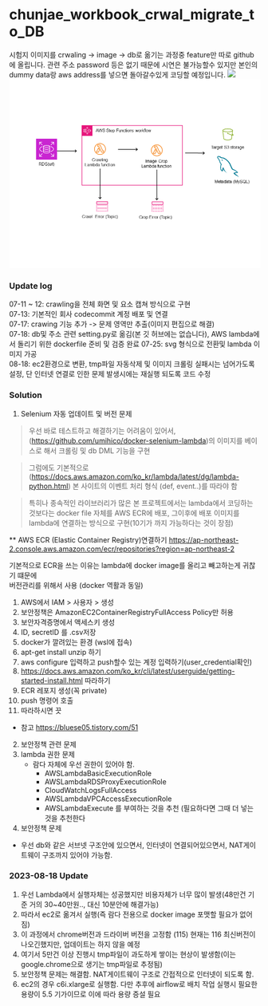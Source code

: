 

# chunjae_workbook_crwal_migrate_to_DB

시험지 이미지를 crwaling ->  image -> db로 옮기는 과정중 feature만 따로 github에 올립니다.
관련 주소 password 등은 없기 때문에 시연은 불가능할수 있지만 본인의 dummy data랑 aws address를 넣으면 돌아갈수있게 코딩할 예정입니다.
![](https://i.imgur.com/waxVImv.png)
![img](project1.png)

### Update log
07-11 ~ 12: crawling을 전체 화면 및 요소 캡쳐 방식으로 구현  
07-13: 기본적인 회사 codecommit 계정 배포 및 연결  
07-17: crawing 기능 추가 -> 문제 영역만 추출(이미지 편집으로 해결)  
07-18: db및 주소 관련 setting.py로 옮김(본 깃 허브에는 없습니다), AWS lambda에서 돌리기 위한 dockerfile 준비 및 검증 완료
07-25: svg 형식으로 전환및 lambda 이미지 가공  
08-18: ec2환경으로 변환, tmp파일 자동삭제 및 이미지 크롤링 실패시는 넘어가도록 설정, 단 인터넷 연결로 인한 문제 발생시에는 재실행 되도록 코드 수정
### Solution
1. Selenium 자동 업데이트 및 버전 문제
> 우선 바로 테스트하고 해결하기는 어려움이 있어서, (https://github.com/umihico/docker-selenium-lambda)의 이미지를 베이스로 해서 크롤링 및 db DML 기능을 구현  

> 그럼에도 기본적으로 (https://docs.aws.amazon.com/ko_kr/lambda/latest/dg/lambda-python.html) 본 사이트의 이벤트 처리 형식 (def, event..)를 따라야 함  

> 특히나 종속적인 라이브러리가 많은 본 프로젝트에서는 lambda에서 코딩하는 것보다는 docker file 자체를 AWS ECR에 배포, 그이후에 배포 이미지를 lambda에 연결하는 방식으로 구현(10기가 까지 가능하다는 것이 장점)

** AWS ECR (Elastic Container Registry)연결하기
https://ap-northeast-2.console.aws.amazon.com/ecr/repositories?region=ap-northeast-2

기본적으로 ECR을 쓰는 이유는 lambda에 docker image를 올리고 빼고하는게 귀찮기 떄문에  
버전관리를 위해서 사용 (docker 역활과 동일)

  1. AWS에서 IAM > 사용자 > 생성
  2. 보안정책은 AmazonEC2ContainerRegistryFullAccess Policy만 허용
  3. 보안자격증명에서 액세스키 생성
  4. ID, secretID 를  .csv저장
  5. docker가 깔려있는 환경 (wsl에 접속)
  6. apt-get install unzip 하기
  7. aws configure 입력하고 push할수 있는 계정 입력하기(user_credential확인)
  8. https://docs.aws.amazon.com/ko_kr/cli/latest/userguide/getting-started-install.html
  따라하기
  9. ECR 레포지 생성(꼭 private)
  10. push 명령어 호출
  11. 따라하시면 끗

  * 참고 https://bluese05.tistory.com/51

2. 보안정책 관련 문제
  1. lambda 권한 문제
     * 람다 자체에 우선 권한이 있어야 함.
       - AWSLambdaBasicExecutionRole
       - AWSLambdaRDSProxyExecutionRole
       - CloudWatchLogsFullAccess
       - AWSLambdaVPCAccessExecutionRole
       - AWSLambdaExecute
       를 부여하는 것을 추천 (필요하다면 그때 더 넣는 것을 추천한다
2. 보안정책 문제
  * 우선 db와 같은 서브넷 구조안에 있으면서, 인터넷이 연결되어있으면서, NAT게이트웨이 구조까지 있어야 가능함.

### 2023-08-18 Update

1. 우선 Lambda에서 실행자체는 성공했지만 비용자체가 너무 많이 발생(48만건 기준 거의 30~40만원.., 대신 10분안에 해결가능)
2. 따라서 ec2로 옮겨서 실행(즉 람다 전용으로 docker image 포맷할 필요가 없어짐)
3. 이 과정에서 chrome버전과 드라이버 버전을 고정함 (115) 현재는 116 최신버전이 나오긴했지만, 업데이트는 하지 않을 예정
4. 여기서 5만건 이상 진행시 tmp파일이 과도하게 쌓이는 현상이 발생함(이는 google.chrome으로 생기는 tmp파일로 추정됨)
5. 보안정책 문제는 해결함. NAT게이트웨이 구조로 간접적으로 인터넷이 되도록 함.
6. ec2의 경우 c6i.xlarge로 실행함. 다만 추후에 airflow로 배치 작업 실행시 필요한 용량이 5.5 기가이므로 이에 따라 용량 증설 필요



